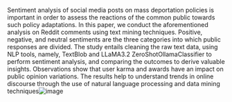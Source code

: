 Sentiment analysis of social media posts on mass deportation policies is important in order to assess the reactions of the common public towards such policy adaptations. In this paper, we conduct the aforementioned analysis on Reddit comments using text mining techniques. Positive, negative, and neutral sentiments are the three categories into which public responses are divided. The study entails cleaning the raw text data, using NLP tools, namely, TextBlob and LLaMA3.2 ZeroShotOllamaClassifier to perform sentiment analysis, and comparing the outcomes to derive valuable insights. Observations show that user karma and awards have an impact on public opinion variations. The results help to understand trends in online discourse through the use of natural language processing and data mining techniques![image](https://github.com/user-attachments/assets/43f9005f-f4f0-40c3-b984-0305e04581d6)
